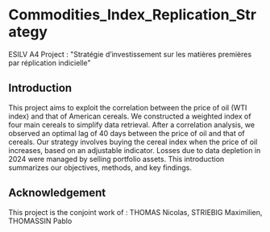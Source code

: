 # Commodities_Index_Replication_Strategy
ESILV A4 Project : "Stratégie d’investissement sur les matières premières par réplication indicielle"

## Introduction
This project aims to exploit the correlation between the price of oil (WTI index) and that of American cereals. We constructed a weighted index of four main cereals to simplify data retrieval. After a correlation analysis, we observed an optimal lag of 40 days between the price of oil and that of cereals. Our strategy involves buying the cereal index when the price of oil increases, based on an adjustable indicator. Losses due to data depletion in 2024 were managed by selling portfolio assets. This introduction summarizes our objectives, methods, and key findings.

## Acknowledgement
This project is the conjoint work of : THOMAS Nicolas, STRIEBIG Maximilien, THOMASSIN Pablo
